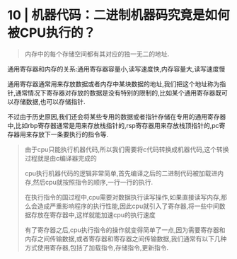 # 10 | 机器代码：二进制机器码究竟是如何被CPU执行的？

> 内存中的每个存储空间都有其对应的独一无二的地址.

通用寄存器和内存的关系:通用寄存器容量小,读写速度快,内存容量大,读写速度慢

通用寄存器通常用来存放数据或者内存中某块数据的地址,我们把这个地址称为指针,通常情况下寄存器对存放的数据是没有特别的限制的,比如某个通用寄存器既可以存储数据,也可以存储指针.

不过由于历史原因,我们还会将某些专用的数据或者指针存储在专用的通用寄存器中,比如rbp寄存器通常是用来存放栈指针的,rsp寄存器用来存放栈顶指针的,pc寄存器用来存放下一条要执行的指令等.

> 由于cpu只能执行机器代码,所以我们需要将c代码转换成机器代码,这个转换过程就是由c编译器完成的
>
> cpu执行机器代码的逻辑非常简单,首先编译之后的二进制代码被加载进内存,然后cpu就按照指令的顺序,一行一行的执行.
>
> 在执行指令的国过程中,cpu需要对数据执行读写操作,如果直接读写内存,那么会造成严重影响程序的执行性能,因此cpu就引入了寄存器,将一些中间数据存放在寄存器中,这样就能加速cpu的执行速度
>
>有了寄存器之后,cpu执行指令的操作就变得简单了一点,因为需要寄存器和内存之间传输数据,或者寄存器和寄存器之间传输数据,我们通常有以下几种方式使用寄存器,包括了加载指令,存储指令,更新指令.